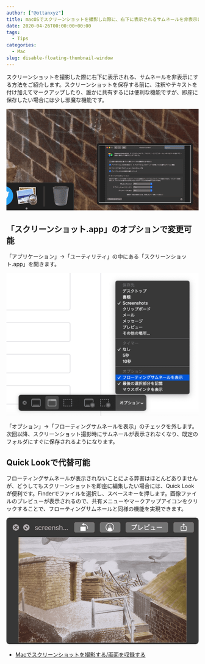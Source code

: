 ```yaml
---
author: ["@ottanxyz"]
title: macOSでスクリーンショットを撮影した際に、右下に表示されるサムネールを非表示にする
date: 2020-04-26T00:00:00+00:00
tags:
  - Tips
categories:
  - Mac
slug: disable-floating-thumbnail-window
---
```

スクリーンショットを撮影した際に右下に表示される、サムネールを非表示にする方法をご紹介します。スクリーンショットを保存する前に、注釈やテキストを付け加えてマークアップしたり、誰かに共有するには便利な機能ですが、即座に保存したい場合には少し邪魔な機能です。

![](screenshot-2020-03-09-22.52.56.png)

## 「スクリーンショット.app」のオプションで変更可能

「アプリケーション」→「ユーティリティ」の中にある「スクリーンショット.app」を開きます。

![](screenshot-2020-03-09-22.52.55.png)

「オプション」→「フローティングサムネールを表示」のチェックを外します。次回以降、スクリーンショット撮影時にサムネールが表示されなくなり、既定のフォルダにすぐに保存されるようになります。

## Quick Lookで代替可能

フローティングサムネールが表示されないことによる弊害はほとんどありませんが、どうしてもスクリーンショットを即座に編集したい場合には、Quick Lookが便利です。Finderでファイルを選択し、スペースキーを押します。画像ファイルのプレビューが表示されるので、共有メニューやマークアップアイコンをクリックすることで、フローティングサムネールと同様の機能を実現できます。

![](screenshot-2020-03-09-23.03.33.png)

* [Macでスクリーンショットを撮影する/画面を収録する](https://support.apple.com/ja-jp/guide/mac-help/mh26782/mac)
